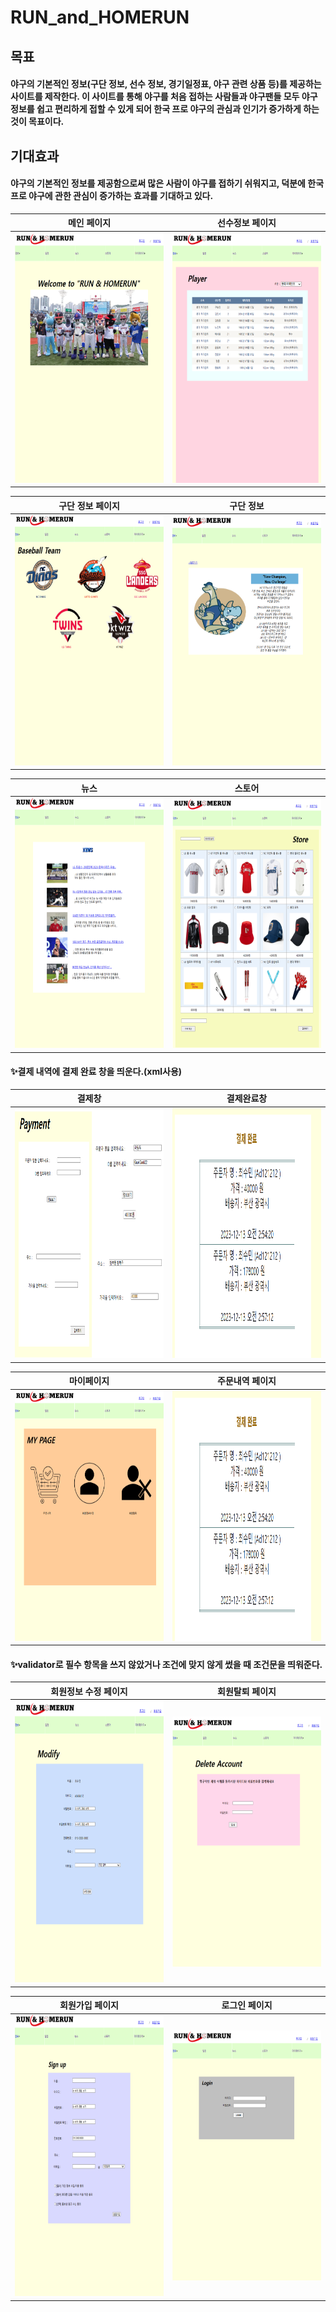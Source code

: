 # RUN_and_HOMERUN

## 목표

#### 야구의 기본적인 정보(구단 정보, 선수 정보, 경기일정표, 야구 관련 상품 등)를 제공하는 사이트를 제작한다. 이 사이트를 통해 야구를 처음 접하는 사람들과 야구팬들 모두 야구 정보를 쉽고 편리하게 접할 수 있게 되어 한국 프로 야구의 관심과 인기가 증가하게 하는 것이 목표이다.

## 기대효과

#### 야구의 기본적인 정보를 제공함으로써 많은 사람이 야구를 접하기 쉬워지고, 덕분에 한국 프로 야구에 관한 관심이 증가하는 효과를 기대하고 있다.

|메인 페이지|선수정보 페이지|
|:---:|:---:|
|<img width="350" height="400" src="https://github.com/csm031231/RUN_and_HOMERUN/blob/main/image/홈 화면.png"/>|<img width="350" height="400" src="https://github.com/csm031231/RUN_and_HOMERUN/blob/main/image/선수정보 페이지.png"/>|

|구단 정보 페이지|구단 정보|
|:---:|:---:|
|<img width="350" height="400" src="https://github.com/csm031231/RUN_and_HOMERUN/blob/main/image/구단정보 페이지.png"/>|<img width="350" height="400" src="https://github.com/csm031231/RUN_and_HOMERUN/blob/main/image/구단정보2.png"/>|

|뉴스|스토어|
|:---:|:---:|
|<img width="350" height="400" src="https://github.com/csm031231/RUN_and_HOMERUN/blob/main/image/뉴스 페이지.png"/>|<img width="350" height="400" src="https://github.com/csm031231/RUN_and_HOMERUN/blob/main/image/스토어.png"/>|

#### ✨결제 내역에 결제 완료 창을 띄운다.(xml사용)

|결제창|결제완료창|
|:---:|:---:|
|<img width="350" height="400" src="https://github.com/csm031231/RUN_and_HOMERUN/blob/main/image/결제창.png"/>| <img width="350" height="400" src="https://github.com/csm031231/RUN_and_HOMERUN/blob/main/image/결제완료.png"/>  |


|마이페이지|주문내역 페이지|
|:---:|:---:|
|<img width="350" height="400" src="https://github.com/csm031231/RUN_and_HOMERUN/blob/main/image/마이페이지.png"/>|<img width="350" height="400" src="https://github.com/csm031231/RUN_and_HOMERUN/blob/main/image/결제완료.png"/>|

#### ✨validator로 필수 항목을 쓰지 않았거나 조건에 맞지 않게 썼을 때 조건문을 띄워준다.

|회원정보 수정 페이지|회원탈퇴 페이지|
|:---:|:---:|
|<img width="350" height="450" src="https://github.com/csm031231/RUN_and_HOMERUN/blob/main/image/회원 정보 수정 페이지.png"/>|<img width="350" height="400" src="https://github.com/csm031231/RUN_and_HOMERUN/blob/main/image/회원탈퇴 페이지.png"/>|

|회원가입 페이지|로그인 페이지|
|:---:|:---:|
|<img width="350" height="450" src="https://github.com/csm031231/RUN_and_HOMERUN/blob/main/image/회원가입 페이지.png"/>|<img width="350" height="400" src="https://github.com/csm031231/RUN_and_HOMERUN/blob/main/image/로그인 페이지.png"/>|
